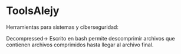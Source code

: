 # ToolsAlejy
Herramientas para sistemas y ciberseguridad:

Decompressed-> Escrito en bash permite descomprimir archivos que contienen archivos comprimidos hasta llegar al archivo final.
